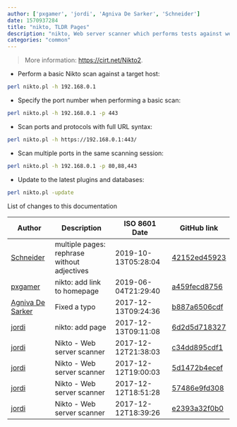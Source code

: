 ```yaml
---
author: ['pxgamer', 'jordi', 'Agniva De Sarker', 'Schneider']
date: 1570937284
title: "nikto, TLDR Pages"
description: "nikto, Web server scanner which performs tests against web servers for multiple items."
categories: "common"
---
```

> More information: <https://cirt.net/Nikto2>.

- Perform a basic Nikto scan against a target host:

```bash
perl nikto.pl -h 192.168.0.1
```

- Specify the port number when performing a basic scan:

```bash
perl nikto.pl -h 192.168.0.1 -p 443
```

- Scan ports and protocols with full URL syntax:

```bash
perl nikto.pl -h https://192.168.0.1:443/
```

- Scan multiple ports in the same scanning session:

```bash
perl nikto.pl -h 192.168.0.1 -p 80,88,443
```

- Update to the latest plugins and databases:

```bash
perl nikto.pl -update
```
List of changes to this documentation


Author | Description | ISO 8601 Date | GitHub link
------|-----|-----|-----
[Schneider](mailto:lucas.schneider@sap.com) | multiple pages: rephrase without adjectives | 2019-10-13T05:28:04 | [42152ed45923](https://github.com/tldr-pages/tldr/commit/42152ed459230c2b244529f0c5990335e0057c6c)
[pxgamer](mailto:owzie123@gmail.com) | nikto: add link to homepage | 2019-06-04T21:29:40 | [a459fecd8756](https://github.com/tldr-pages/tldr/commit/a459fecd875646f9e6dab2a076d3b53958a0a044)
[Agniva De Sarker](mailto:agnivade@yahoo.co.in) | Fixed a typo | 2017-12-13T09:24:36 | [b887a6506cdf](https://github.com/tldr-pages/tldr/commit/b887a6506cdfc233b9d4329f024c1ab88167a23b)
[jordi](mailto:pascual.dalmau@gmail.com) | nikto: add page | 2017-12-13T09:11:08 | [6d2d5d718327](https://github.com/tldr-pages/tldr/commit/6d2d5d718327a38d6b72ee6dfa4a20e4853e946a)
[jordi](mailto:pascual.dalmau@gmail.com) | Nikto - Web server scanner | 2017-12-12T21:38:03 | [c34dd895cdf1](https://github.com/tldr-pages/tldr/commit/c34dd895cdf1f6adda23a7360c19af5f00ce1a17)
[jordi](mailto:pascual.dalmau@gmail.com) | Nikto - Web server scanner | 2017-12-12T19:00:03 | [5d1472b4ecef](https://github.com/tldr-pages/tldr/commit/5d1472b4ecef51d86c9fb724d73e5668709258a4)
[jordi](mailto:pascual.dalmau@gmail.com) | Nikto - Web server scanner | 2017-12-12T18:51:28 | [57486e9fd308](https://github.com/tldr-pages/tldr/commit/57486e9fd308af386fae5aee063e95094c399fea)
[jordi](mailto:pascual.dalmau@gmail.com) | Nikto - Web server scanner | 2017-12-12T18:39:26 | [e2393a32f0b0](https://github.com/tldr-pages/tldr/commit/e2393a32f0b0a4bc1c0e7661b7e11ebbf544e731)


